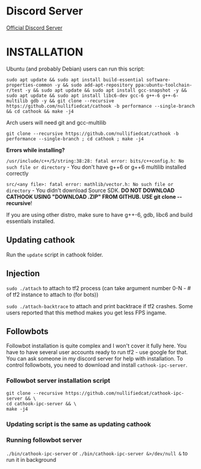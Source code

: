 # Discord Server
[Official Discord Server](https://discord.gg/7bu3AFw)

# INSTALLATION

Ubuntu (and probably Debian) users can run this script:

```
sudo apt update && sudo apt install build-essential software-properties-common -y && sudo add-apt-repository ppa:ubuntu-toolchain-r/test -y && sudo apt update && sudo apt install gcc-snapshot -y && sudo apt update && sudo apt install libc6-dev gcc-6 g++-6 g++-6-multilib gdb -y && git clone --recursive https://github.com/nullifiedcat/cathook -b performance --single-branch && cd cathook && make -j4
```
Arch users will need git and gcc-multilib

```
git clone --recursive https://github.com/nullifiedcat/cathook -b performance --single-branch ; cd cathook ; make -j4 
```
**Errors while installing?** 

`/usr/include/c++/5/string:38:28: fatal error: bits/c++config.h: No such file or directory` - You don't have g++6 or g++6 multilib installed correctly

`src/<any file>: fatal error: mathlib/vector.h: No such file or directory` - You didn't download Source SDK. **DO NOT DOWNLOAD CATHOOK USING "DOWNLOAD .ZIP" FROM GITHUB. USE git clone --recursive**!

If you are using other distro, make sure to have g++-6, gdb, libc6 and build essentials installed.

## Updating cathook
Run the `update` script in cathook folder.

## Injection
`sudo ./attach` to attach to tf2 process (can take argument number 0-N - # of tf2 instance to attach to (for bots))

`sudo ./attach-backtrace` to attach and print backtrace if tf2 crashes. Some users reported that this method makes you get less FPS ingame.

## Followbots

Followbot installation is quite complex and I won't cover it fully here.
You have to have several user accounts ready to run tf2 - use google for that.
You can ask someone in my discord server for help with installation.
To control followbots, you need to download and install `cathook-ipc-server`.

### Followbot server installation script
```
git clone --recursive https://github.com/nullifiedcat/cathook-ipc-server && \
cd cathook-ipc-server && \
make -j4
```
### Updating script is the same as updating cathook

### Running followbot server
`./bin/cathook-ipc-server` or `./bin/cathook-ipc-server &>/dev/null &` to run it in background
